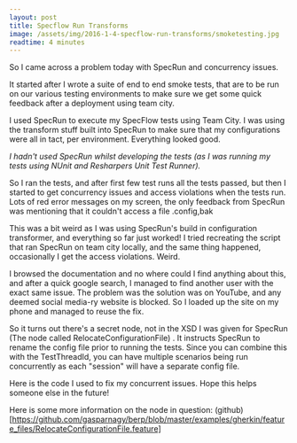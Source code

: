 ```yaml
---
layout: post
title: Specflow Run Transforms
image: /assets/img/2016-1-4-specflow-run-transforms/smoketesting.jpg
readtime: 4 minutes
---
```


So I came across a problem today with SpecRun and concurrency issues.


It started after I wrote a suite of end to end smoke tests, that are to be run on our various testing environments to make sure we get some quick feedback after a deployment using team city.


I used SpecRun to execute my SpecFlow tests using Team City. I was using the transform stuff built into SpecRun to make sure that my configurations were all in tact, per environment. Everything looked good.


*I hadn't used SpecRun whilst developing the tests (as I was running my tests using NUnit and Resharpers Unit Test Runner).*


So I ran the tests, and after first few test runs all the tests passed, but then I started to get concurrency issues and access violations when the tests run. Lots of red error messages on my screen, the only feedback from SpecRun was mentioning that it couldn't access a file .config,bak


This was a bit weird as I was using SpecRun's build in configuration transformer, and everything so far just worked! I tried recreating the script that ran SpecRun on team city locally, and the same thing happened, occasionally I get the access violations. Weird.


I browsed the documentation and no where could I find anything about this, and after a quick google search, I managed to find another user with the exact same issue. The problem was the solution was on YouTube, and any deemed social media-ry website is blocked. So I loaded up the site on my phone and managed to reuse the fix.


So it turns out there's a secret node, not in the XSD I was given for SpecRun (The node called RelocateConfigurationFile) . It instructs SpecRun to rename the config file prior to running the tests. Since you can combine this with the TestThreadId, you can have multiple scenarios being run concurrently as each "session" will have a separate config file.


Here is the code I used to fix my concurrent issues. Hope this helps someone else in the future!


Here is some more information on the node in question: (github) [https://github.com/gasparnagy/berp/blob/master/examples/gherkin/feature_files/RelocateConfigurationFile.feature]

